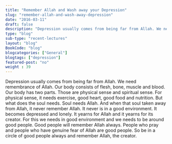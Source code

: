 ```yaml
--- 
title: "Remember Allah and Wash away your Depression" 
slug: "remember-allah-and-wash-away-depression"
date: "2016-03-11" 
draft: false 
description: "Depression usually comes from being far from Allah. We need remembrance of Allah to wash away depression." 
type: "blog"
sub-type: "recent-lectures" 
layout: "blog" 
BookCode: "blog"
blogcategories: ["General"]
blogtags: ["depression"]
featured-post: "no"
weight : 39 
---  
```

 Depression usually comes from being far from Allah. We need remembrance of Allah. Our body consists of flesh, bone, muscle and blood. Our body has two parts. Those are physical sense and spiritual sense. For physical sense, it needs exercise, good heart, good food and nutrition. But what does the soul needs. Soul needs Allah. And when that soul taken away from Allah, it never remember Allah. It never is in a good environment. It becomes depressed and lonely. It yearns for Allah and it yearns for its creator. For this we needs in good environment and we needs to be around good people. Good people will remember Allah always. People who pray and people who have genuine fear of Allah are good people. So be in a circle of good people always and remember Allah, the creator.
